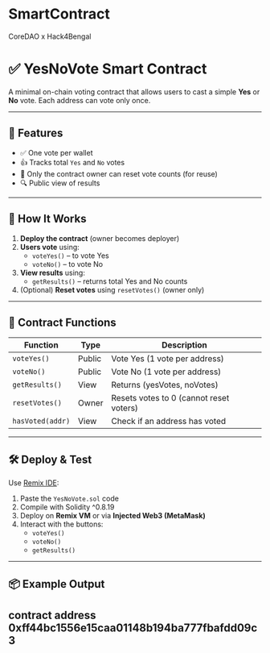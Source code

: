 # SmartContract
CoreDAO x Hack4Bengal

# ✅ YesNoVote Smart Contract

A minimal on-chain voting contract that allows users to cast a simple **Yes** or **No** vote. Each address can vote only once.

---

## 📝 Features

- ✅ One vote per wallet
- 👍 Tracks total `Yes` and `No` votes
- 🔐 Only the contract owner can reset vote counts (for reuse)
- 🔍 Public view of results

---

## 🚀 How It Works

1. **Deploy the contract** (owner becomes deployer)
2. **Users vote** using:
   - `voteYes()` – to vote Yes
   - `voteNo()` – to vote No
3. **View results** using:
   - `getResults()` – returns total Yes and No counts
4. (Optional) **Reset votes** using `resetVotes()` (owner only)

---

## 🔧 Contract Functions

| Function         | Type    | Description                             |
|------------------|---------|-----------------------------------------|
| `voteYes()`      | Public  | Vote Yes (1 vote per address)           |
| `voteNo()`       | Public  | Vote No (1 vote per address)            |
| `getResults()`   | View    | Returns (yesVotes, noVotes)             |
| `resetVotes()`   | Owner   | Resets votes to 0 (cannot reset voters) |
| `hasVoted(addr)` | View    | Check if an address has voted           |

---

## 🛠 Deploy & Test

Use [Remix IDE](https://remix.ethereum.org):

1. Paste the `YesNoVote.sol` code
2. Compile with Solidity ^0.8.19
3. Deploy on **Remix VM** or via **Injected Web3 (MetaMask)**
4. Interact with the buttons:
   - `voteYes()`
   - `voteNo()`
   - `getResults()`

---

## 📦 Example Output

## contract address	0xff44bc1556e15caa01148b194ba777fbafdd09c3




